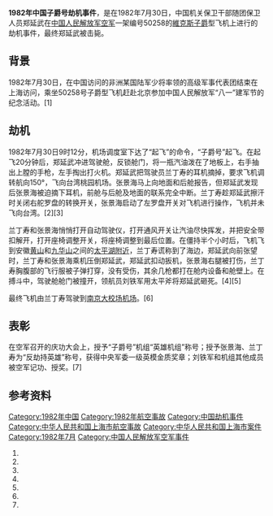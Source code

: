 **1982年中国子爵号劫机事件**，是在1982年7月30日，中国机关保卫干部随团保卫人员郑延武在[中国人民解放军空军](../Page/中国人民解放军空军.md "wikilink")一架编号50258的[維克斯子爵](../Page/維克斯子爵.md "wikilink")型飞机上进行的劫机事件，最终郑延武被击毙。

## 背景

1982年7月30日，在中国访问的非洲某国陆军少将率领的高级军事代表团结束在上海访问，乘坐50258号子爵型飞机赶赴北京参加中国人民解放军“八一”建军节的纪念活动。\[1\]

## 劫机

1982年7月30日9时12分，机场调度室下达了“起飞”的命令，“子爵号”起飞。在起飞20分钟后，郑延武冲进驾驶舱，反锁舱门，将一瓶汽油泼在了地板上，右手抽出上膛的手枪，左手掏出打火机。郑延武把驾驶员兰丁寿的耳机摘掉，要求飞机调转航向150°，飞向台湾桃园机场。张景海马上向地面和后舱报告，但郑延武发现后张景海被迫摘下耳机，前舱与后舱及地面的联系完全中断。兰丁寿趁郑延武擦汗时关闭右舵罗盘的转换开关，张景海启动了左罗盘开关对飞机进行操作，飞机并未飞向台湾。\[2\]\[3\]

兰丁寿和张景海悄悄打开自动驾驶仪，打开通风开关让汽油尽快挥发，并把安全带扣解开，打开座椅调整开关，将座椅调整到最后位置。在僵持半个小时后，飞机飞到安徽[黄山](../Page/黄山.md "wikilink")和[九华山](../Page/九华山.md "wikilink")之间的[太平湖附近](../Page/太平湖_\(安徽\).md "wikilink")，兰丁寿谎称到了海边，郑延武向前张望时，兰丁寿和张景海乘机压倒郑延武，郑延武扣动扳机，张景海右腿被打伤，兰丁寿胸腹部的飞行服被子弹打穿，没有受伤，其余几枪都打在舱内设备和舱壁上。在搏斗中，驾驶舱舱门被撞开，领航员刘铁军用太平斧将郑延武砸死。\[4\]\[5\]

最终飞机由兰丁寿驾驶到[南京大校场机场](../Page/南京大校场机场.md "wikilink")。\[6\]

## 表彰

在空军召开的庆功大会上，授予“子爵号”机组“英雄机组”称号；授予张景海、兰丁寿为“反劫持英雄”称号，获得中央军委一级英模金质奖章；刘铁军和机组其他成员被空军记功、授奖。\[7\]

## 参考资料

[Category:1982年中国](https://zh.wikipedia.org/wiki/Category:1982年中国 "wikilink") [Category:1982年航空事故](https://zh.wikipedia.org/wiki/Category:1982年航空事故 "wikilink") [Category:中国劫机事件](https://zh.wikipedia.org/wiki/Category:中国劫机事件 "wikilink") [Category:中华人民共和国上海市航空事故](https://zh.wikipedia.org/wiki/Category:中华人民共和国上海市航空事故 "wikilink") [Category:中华人民共和国上海市案件](https://zh.wikipedia.org/wiki/Category:中华人民共和国上海市案件 "wikilink") [Category:1982年7月](https://zh.wikipedia.org/wiki/Category:1982年7月 "wikilink") [Category:中国人民解放军空军事件](https://zh.wikipedia.org/wiki/Category:中国人民解放军空军事件 "wikilink")

1.

2.
3.

4.
5.
6.
7.